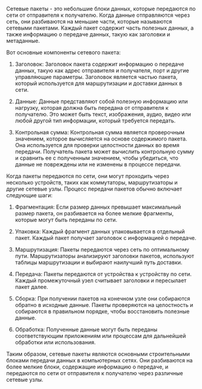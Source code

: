 Сетевые пакеты - это небольшие блоки данных, которые передаются по сети от отправителя к получателю. Когда данные отправляются через сеть, они разбиваются на меньшие части, которые называются сетевыми пакетами. Каждый пакет содержит часть полезных данных, а также информацию о передаче данных, такую как заголовки и метаданные.

Вот основные компоненты сетевого пакета:

1. Заголовок: Заголовок пакета содержит информацию о передаче данных, такую как адрес отправителя и получателя, порт и другие управляющие параметры. Заголовок является частью пакета, который используется для маршрутизации и доставки данных в сети.

2. Данные: Данные представляют собой полезную информацию или нагрузку, которая должна быть передана от отправителя к получателю. Это может быть текст, изображения, аудио, видео или любой другой тип информации, который требуется передать.

3. Контрольная сумма: Контрольная сумма является проверочным значением, которое вычисляется на основе содержимого пакета. Она используется для проверки целостности данных во время передачи. Получатель пакета может вычислить контрольную сумму и сравнить ее с полученным значением, чтобы убедиться, что данные не повреждены или не изменены в процессе передачи.

Когда пакеты передаются по сети, они могут проходить через несколько устройств, таких как коммутаторы, маршрутизаторы и другие сетевые узлы. Процесс передачи пакетов обычно включает следующие шаги:

1. Фрагментация: Если размер данных превышает максимальный размер пакета, он разбивается на более мелкие фрагменты, которые могут быть переданы по сети.

2. Упаковка: Каждый фрагмент данных упаковывается в отдельный пакет. Каждый пакет получает заголовок с информацией о передаче.

3. Маршрутизация: Пакеты передаются через сеть по оптимальному пути. Маршрутизаторы анализируют заголовки пакетов, используют таблицы маршрутизации и выбирают наилучший путь доставки.

4. Передача: Пакеты передаются от устройства к устройству по сети. Каждый промежуточный узел считывает заголовки и пересылает пакет далее.

5. Сборка: При получении пакетов на конечном узле они собираются обратно в исходные данные. Пакеты проверяются на целостность и собираются в правильном порядке, чтобы восстановить полезные данные.

6. Обработка: Полученные данные могут быть переданы соответствующим приложениям или процессам для дальнейшей обработки или использования.

Таким образом, сетевые пакеты являются основными строительными блоками передачи данных в компьютерных сетях. Они разбиваются на более мелкие блоки, содержащие информацию о передаче, и передаются по сети от отправителя к получателю через различные сетевые узлы.